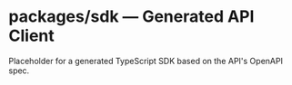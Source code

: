 # packages/sdk — Generated API Client

Placeholder for a generated TypeScript SDK based on the API's OpenAPI spec.
